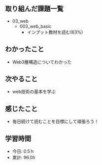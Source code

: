 ## 取り組んだ課題一覧
- 03_web
  - 003_web_basic
    - インプット教材を読む(63%)

## わかったこと
- Web3層構造についてわかった
 
## 次やること
- web技術の基本を学ぶ

## 感じたこと
- 毎日続けて読むことを目標にして頑張ろう！

## 学習時間
- 今日: 0.5ｈ
- 累計: 96.0h
